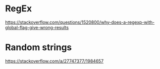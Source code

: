 # RegEx

https://stackoverflow.com/questions/1520800/why-does-a-regexp-with-global-flag-give-wrong-results


# Random strings
https://stackoverflow.com/a/27747377/1984657
